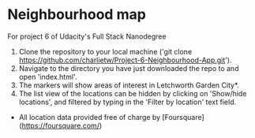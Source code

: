# Neighbourhood map
For project 6 of Udacity's Full Stack Nanodegree


1. Clone the repository to your local machine ('git clone https://github.com/charlietw/Project-6-Neighbourhood-App.git').
2. Navigate to the directory you have just downloaded the repo to and open 'index.html'.
3. The markers will show areas of interest in Letchworth Garden City*.
4. The list view of the locations can be hidden by clicking on 'Show/hide locations', and filtered by typing in the 'Filter by location' text field.

* All location data provided free of charge by [Foursquare] (https://foursquare.com/)
